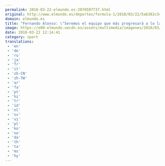 ```yaml
---
permalink: 2018-03-22-elmundo.es-2070597737.html
original: http://www.elmundo.es/deportes/formula-1/2018/03/22/5ab382c5468aebf7248b4603.html
domain: elmundo.es
title: "Fernando Alonso: \"Seremos el equipo que más progresará a lo largo del año""
image: https://e00-elmundo.uecdn.es/assets/multimedia/imagenes/2018/03/22/15217130904466.jpg
date: 2018-03-22 12:14:41
category: sport
translations: 
 - 'en'
 - 'de'
 - 'ru'
 - 'ja'
 - 'fr'
 - 'it'
 - 'zh-CN'
 - 'zh-TW'
 - 'ar'
 - 'fa'
 - 'pt'
 - 'hi'
 - 'tr'
 - 'id'
 - 'nl'
 - 'sv'
 - 'vi'
 - 'pl'
 - 'ko'
 - 'no'
 - 'da'
 - 'th'
 - 'ta'
 - 'ms'
 - 'hy'
---
```



